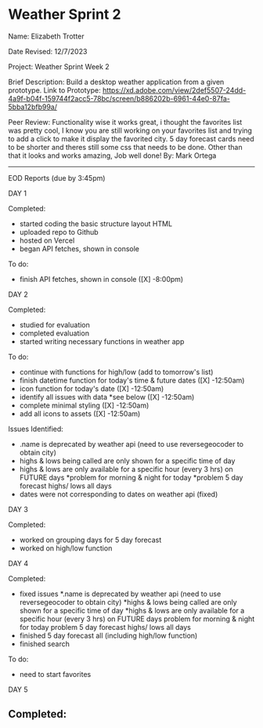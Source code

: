 # Weather Sprint 2

Name: Elizabeth Trotter

Date Revised: 12/7/2023

Project: Weather Sprint Week 2

Brief Description: Build a desktop weather application from a given prototype.
Link to Prototype: https://xd.adobe.com/view/2def5507-24dd-4a9f-b04f-159744f2acc5-78bc/screen/b886202b-6961-44e0-87fa-5bba12bfb99a/

Peer Review: Functionality wise it works great, i thought the favorites list was pretty cool, I know you are still working on your favorites list and trying to add a click to make it display the favorited city. 5 day forecast cards need to be shorter and theres still some css that needs to be done. Other than that it looks and works amazing, Job well done! 
By: Mark Ortega

------------------------------------------

EOD Reports (due by 3:45pm)

DAY 1

Completed:
- started coding the basic structure layout HTML
- uploaded repo to Github
- hosted on Vercel
- began API fetches, shown in console

To do:
- finish API fetches, shown in console ([X] -8:00pm)

DAY 2

Completed:
- studied for evaluation
- completed evaluation
- started writing necessary functions in weather app

To do:
- continue with functions for high/low (add to tomorrow's list)
- finish datetime function for today's time & future dates ([X] -12:50am)
- icon function for today's date ([X] -12:50am)
- identify all issues with data *see below ([X] -12:50am)
- complete minimal styling ([X] -12:50am)
- add all icons to assets ([X] -12:50am)

Issues Identified: 
- .name is deprecated by weather api (need to use reversegeocoder to obtain city)
- highs & lows being called are only shown for a specific time of day
- highs & lows are only available for a specific hour (every 3 hrs) on FUTURE days
    *problem for morning & night for today 
    *problem 5 day forecast highs/ lows all days
- dates were not corresponding to dates on weather api (fixed)

DAY 3

Completed:
- worked on grouping days for 5 day forecast
- worked on high/low function

DAY 4

Completed:
- fixed issues 
    *.name is deprecated by weather api (need to use reversegeocoder to obtain city)
    *highs & lows being called are only shown for a specific time of day
    *highs & lows are only available for a specific hour (every 3 hrs) on FUTURE days
        problem for morning & night for today 
        problem 5 day forecast highs/ lows all days
- finished 5 day forecast all (including high/low function)
- finished search

To do:

- need to start favorites

DAY 5

Completed:
-